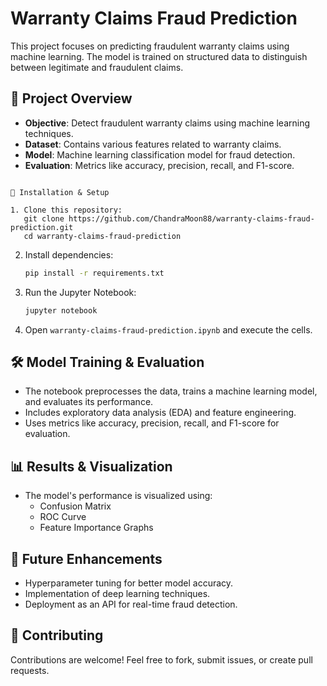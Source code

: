 # Warranty Claims Fraud Prediction

This project focuses on predicting fraudulent warranty claims using machine learning. The model is trained on structured data to distinguish between legitimate and fraudulent claims.

## 📌 Project Overview

- **Objective**: Detect fraudulent warranty claims using machine learning techniques.
- **Dataset**: Contains various features related to warranty claims.
- **Model**: Machine learning classification model for fraud detection.
- **Evaluation**: Metrics like accuracy, precision, recall, and F1-score.
  
```

🚀 Installation & Setup

1. Clone this repository:
   git clone https://github.com/ChandraMoon88/warranty-claims-fraud-prediction.git
   cd warranty-claims-fraud-prediction
   ```

2. Install dependencies:
   ```sh
   pip install -r requirements.txt
   ```

3. Run the Jupyter Notebook:
   ```sh
   jupyter notebook
   ```

4. Open `warranty-claims-fraud-prediction.ipynb` and execute the cells.

## 🛠️ Model Training & Evaluation

- The notebook preprocesses the data, trains a machine learning model, and evaluates its performance.
- Includes exploratory data analysis (EDA) and feature engineering.
- Uses metrics like accuracy, precision, recall, and F1-score for evaluation.

## 📊 Results & Visualization

- The model's performance is visualized using:
  - Confusion Matrix
  - ROC Curve
  - Feature Importance Graphs

## 🔮 Future Enhancements

- Hyperparameter tuning for better model accuracy.
- Implementation of deep learning techniques.
- Deployment as an API for real-time fraud detection.

## 🤝 Contributing

Contributions are welcome! Feel free to fork, submit issues, or create pull requests.
